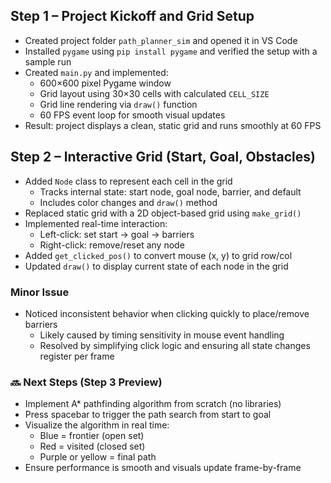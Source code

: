 ## Step 1 – Project Kickoff and Grid Setup

- Created project folder `path_planner_sim` and opened it in VS Code
- Installed `pygame` using `pip install pygame` and verified the setup with a sample run
- Created `main.py` and implemented:
  - 600×600 pixel Pygame window
  - Grid layout using 30×30 cells with calculated `CELL_SIZE`
  - Grid line rendering via `draw()` function
  - 60 FPS event loop for smooth visual updates
- Result: project displays a clean, static grid and runs smoothly at 60 FPS


## Step 2 – Interactive Grid (Start, Goal, Obstacles)

- Added `Node` class to represent each cell in the grid
  - Tracks internal state: start node, goal node, barrier, and default
  - Includes color changes and `draw()` method
- Replaced static grid with a 2D object-based grid using `make_grid()`
- Implemented real-time interaction:
  - Left-click: set start → goal → barriers
  - Right-click: remove/reset any node
- Added `get_clicked_pos()` to convert mouse (x, y) to grid row/col
- Updated `draw()` to display current state of each node in the grid

### Minor Issue
- Noticed inconsistent behavior when clicking quickly to place/remove barriers
  - Likely caused by timing sensitivity in mouse event handling
  - Resolved by simplifying click logic and ensuring all state changes register per frame


### 🔜 Next Steps (Step 3 Preview)

- Implement A* pathfinding algorithm from scratch (no libraries)
- Press spacebar to trigger the path search from start to goal
- Visualize the algorithm in real time:
  - Blue = frontier (open set)
  - Red = visited (closed set)
  - Purple or yellow = final path
- Ensure performance is smooth and visuals update frame-by-frame





